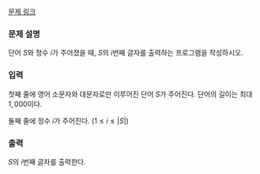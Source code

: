 [문제 링크](https://www.acmicpc.net/problem/27866)

### 문제 설명

단어 $S$와 정수 $i$가 주어졌을 때, $S$의 $i$번째 글자를 출력하는 프로그램을 작성하시오.

### 입력

첫째 줄에 영어 소문자와 대문자로만 이루어진 단어 $S$가 주어진다. 단어의 길이는 최대 $1,000$이다.

둘째 줄에 정수 $i$가 주어진다. ($1 \le i \le |S|$)

### 출력

$S$의 $i$번째 글자를 출력한다.
